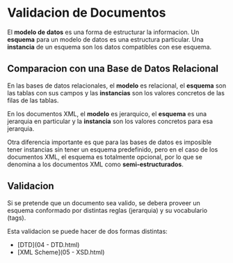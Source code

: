 # Validacion de Documentos 

El **modelo de datos** es una forma de estructurar la informacion. Un **esquema** para un modelo de datos es una estructura particular. Una **instancia** de un esquema son los datos compatibles con ese esquema. 

## Comparacion con una Base de Datos Relacional

En las bases de datos relacionales, el **modelo** es relacional, el **esquema** son las tablas con sus campos y las **instancias** son los valores concretos de las filas de las tablas.

En los documentos XML, el **modelo** es jerarquico, el **esquema** es una jerarquia en particular y la **instancia** son los valores concretos para esa jerarquia.

Otra diferencia importante es que para las bases de datos es imposible tener instancias sin tener un esquema predefinido, pero en el caso de los documentos XML, el esquema es totalmente opcional, por lo que se denomina a los documentos XML como **semi-estructurados**.

## Validacion

Si se pretende que un documento sea valido, se debera proveer un esquema conformado por distintas reglas (jerarquia) y su vocabulario (tags).

Esta validacion se puede hacer de dos formas distintas:

- [DTD](04 - DTD.html)
- [XML Scheme](05 - XSD.html)

